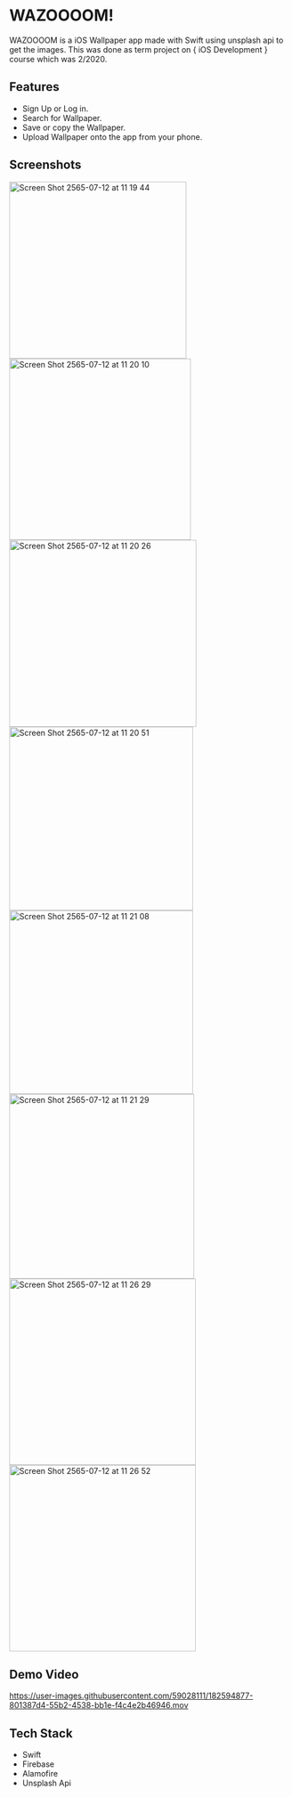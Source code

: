 
# WAZOOOOM!

WAZOOOOM is a iOS Wallpaper app made with Swift using unsplash api to get the images. This was done as term project on { iOS Development } course which was 2/2020. 

## Features

- Sign Up or Log in.
- Search for Wallpaper.
- Save or copy the Wallpaper.
- Upload Wallpaper onto the app from your phone.


## Screenshots

<img width="318" alt="Screen Shot 2565-07-12 at 11 19 44" src="https://user-images.githubusercontent.com/59028111/182583833-1f05ca70-1c37-4fe9-92ad-702b3165d475.png"> <img width="326" alt="Screen Shot 2565-07-12 at 11 20 10" src="https://user-images.githubusercontent.com/59028111/182583840-a0ad1278-65cf-4c71-bcba-8e7449439d52.png">
<img width="336" alt="Screen Shot 2565-07-12 at 11 20 26" src="https://user-images.githubusercontent.com/59028111/182583846-b206d0d9-9690-4f23-bd4c-3ebf09bf5034.png">
<img width="330" alt="Screen Shot 2565-07-12 at 11 20 51" src="https://user-images.githubusercontent.com/59028111/182583878-505ee62f-75cb-4f03-a46a-0ee027a9e421.png">
<img width="330" alt="Screen Shot 2565-07-12 at 11 21 08" src="https://user-images.githubusercontent.com/59028111/182583885-c75f4fe3-82ef-4d6d-9c4c-dc0835db593d.png">
<img width="332" alt="Screen Shot 2565-07-12 at 11 21 29" src="https://user-images.githubusercontent.com/59028111/182583891-3a504c9b-411b-4400-9331-528bd23b6e9c.png">
<img width="335" alt="Screen Shot 2565-07-12 at 11 26 29" src="https://user-images.githubusercontent.com/59028111/182583895-9232db8f-5e01-48f4-abf5-0963d2fede0c.png">
<img width="335" alt="Screen Shot 2565-07-12 at 11 26 52" src="https://user-images.githubusercontent.com/59028111/182583901-de20da42-9fb4-46e8-9af2-9f78fa578fdb.png">

## Demo Video

https://user-images.githubusercontent.com/59028111/182594877-801387d4-55b2-4538-bb1e-f4c4e2b46946.mov



## Tech Stack

- Swift 
- Firebase
- Alamofire
- Unsplash Api

